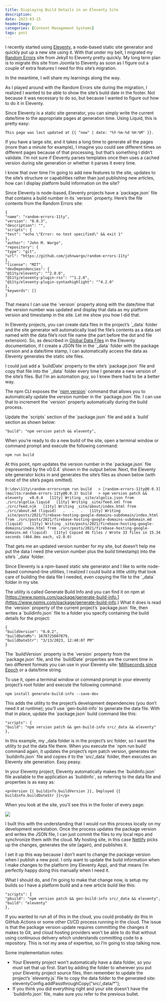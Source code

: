 ```yaml
---
title: Displaying Build Details in an Eleventy Site
description: 
date: 2023-03-15
headerImage: 
categories: [Content Management Systems]
tags: post
---
```


I recently started using [Eleventy](https://www.11ty.dev/), a node-based static site generator and quickly put up a new site using it. With that under my belt, I migrated my [Random Errors](https://randomerrors.dev/) site from Jekyll to Eleventy pretty quickly. My long term plan is to migrate this site from Joomla to Eleventy as soon as I figure out a couple of extra features I need for this site’s migration.

In the meantime, I will share my learnings along the way.

As I played around with the Random Errors site during the migration, I realized I wanted to be able to show the site’s build date in the footer. Not because it was necessary to do so, but because I wanted to figure out how to do it in Eleventy.

Since Eleventy is a static site generator, you can simply write the current date/time to the appropriate pages at generation time. Using Liquid, this is pretty easy:

`This page was last updated at {{ "now" | date: "%Y-%m-%d %H:%M" }}.`

If you have a large site, and it takes a long time to generate all the pages (more than a minute for example), I imagine you could see different times on different pages because of that processing, but that’s something I didn’t validate. I’m not sure if Eleventy parses templates once then uses a cached version during site generation or whether it parses it every time.

I know that over time I’m going to add new features to the site, updates to the site’s structure or capabilities rather than just publishing new articles, how can I display platform build information on the site?

Since Eleventy is node-based, Eleventy projects have a \`package.json\` file that contains a build number in its \`version\` property. Here’s the file contents from the Random Errors site:

    {
    "name": "random-errors-11ty",
    "version": "0.0.3",
    "description": "",
    "scripts": {
    "test": "echo \"Error: no test specified\" && exit 1"
    },
    "author": "John M. Wargo",
    "repository": {
    "type": "git",
    "url": "https://github.com/johnwargo/random-errors-11ty"
    },
    "license": "MIT",
    "devDependencies": {
    "@11ty/eleventy": "^2.0.0",
    "@11ty/eleventy-plugin-rss": "^1.2.0",
    "@11ty/eleventy-plugin-syntaxhighlight": "^4.2.0"
    },
    "keywords": []
    }

That means I can use the \`version\` property along with the date/time that the version number was updated and display that data as my platform version and timestamp in the site. Let me show you how I did that.

In Eleventy projects, you can create data files in the project’s \`\_data\` folder and the site generator will automatically load the file’s contents as a data set named with the data file’s root file name (the part before the dot and file extension). So, as described in [Global Data Files](https://www.11ty.dev/docs/data-global) in the Eleventy documentation, if I create a JSON file in the \`\_data\` folder with the package version and a date/time stamp, I can automatically access the data as Eleventy generates the static site files.

I could just add a \`buildDate\` property to the site’s \`package.json\` file and copy that file into the \`\_data\` folder every time I generate a new version of the site’s files. But I’m an automation guy, so I knew there had to be a better way.

The npm CLI exposes the \`[npm version](https://docs.npmjs.com/cli/v9/commands/npm-version)\` command that allows you to automatically update the version number in the \`package.json\` file. I can use that to increment the \`version\` property automatically during the build process.

Update the \`scripts\` section of the \`package.json\` file and add a \`build\` section as shown below:

`"build": "npm version patch && eleventy",`

When you’re ready to do a new build of the site, open a terminal window or command prompt and execute the following command:

`npm run build`

At this point, npm updates the version number in the \`package.json\` file (represented by the v0.0.4\` shown in the output below. Next, the Eleventy site generator kicks in and generates the site’s files as shown below (with most of the site’s pages omitted).

`D:\dev\11ty\random-errors>npm run build   > [random-errors-11ty@0.0.3](mailto:random-errors-11ty@0.0.3) build   > npm version patch && eleventy   v0.0.4   [11ty] Writing _site/algolia.json from ./src/algolia.liquid   [11ty] Writing _site/feed.xml from ./src/feed.njk   [11ty] Writing _site/about/index.html from ./src/about.md (liquid)   .   .   .   [11ty] Writing _site/posts/2021/firebase-hosting-google-domains-subdomain/index.html from ./src/posts/2021/firebase-hosting-google-domains-subdomain.md (liquid)   [11ty] Writing _site/posts/2021/firebase-hosting-google-domains/index.html from ./src/posts/2021/firebase-hosting-google-domains.md (liquid)   [11ty] Copied 46 files / Wrote 33 files in 15.34 seconds (464.8ms each, v2.0.0)`

That gets me an updated version number for my site, but doesn’t help me put the data I need (the version number plus the build timestamp) into the site’s \`\_data\` folder.

Since Eleventy is a npm-based static site generator and I like to write node-based command-line utilities, I realized I could build a little utility that took care of building the data file I needed, even copying the file to the \`\_data\` folder in my site.

The utility is called Generate Build Info and you can find it on npm at [https://www.npmjs.com/package/generate-build-info.](https://www.npmjs.com/package/generate-build-info.) What it does is read the \`version\` property of the current project’s \`package.json\` file, then writes a \`buildinfo.json\` file to a folder you specify containing the build details for the project:

    {
    "buildVersion": "0.0.2",
    "buildDateMs": 1678725607879,
    "buildDateStr": "3/13/2023, 12:40:07 PM"
    }

The \`buildVersion\` property is the \`version\` property from the \`package.json\` file, and the \`buildDate\` properties are the current time in two different formats you can use in your Eleventy site: [Milliseconds since Epoch](https://en.wikipedia.org/wiki/Unix_time) or a date/time string.

To use it, open a terminal window or command prompt in your eleventy project’s root folder and execute the following command:

`npm install generate-build-info --save-dev`

This adds the utility to the project’s development dependencies (you don’t need it at runtime); you’ll use \`gen-build-info\` to generate the data file. With that in place, update the \`package.json\` build command like this:

    "scripts": {
    "build": "npm version patch && gen-build-info src/_data && eleventy"
    },

In this example, my \_data folder is in the project’s src folder, so I want the utility to put the data file there. When you execute the \`npm run build\` command again, it updates the project’s npm patch version, generates the \`buildinfo.json\` file and copies it to the \`src/\_data\` folder, then executes an Eleventy site generation. Easy peasy.

In your Eleventy project, Eleventy automatically makes the \`buildinfo.json\` file available to the application as \`buildinfo\`, so referring to the data file and properties is as easy as:

    <p>Version {{ buildinfo.buildVersion }}, Deployed {{ buildinfo.buildDateStr }}</p>

When you look at the site, you’ll see this in the footer of every page:

![](images/stories/2023/random-errors-footer.png)

I built this with the understanding that I would run this process locally on my development workstation. Once the process updates the package version and writes the JSON file, I can just commit the files to my local repo and synchronize them with the cloud. My hosting site, in this case [Netlify](https://www.netlify.com/) picks up the changes, generates the site (again), and publishes it.

I set it up this way because I don’t want to change the package version when I publish a new post. I only want to update the build information when I make changes to the platform (my Eleventy App), and that means I’m perfectly happy doing this manually when I need it.

What I should do, and I’m going to make that change now, is setup my builds so I have a platform build and a new article build like this:

    "scripts": {
    "pbuild": "npm version patch && gen-build-info src/_data && eleventy",
    "build": "eleventy"
    },

If you wanted to run all of this in the cloud, you could probably do this in GitHub Actions or some other CI/CD process running in the cloud. The issue is that the package version update requires committing the changes it makes to Git, and cloud hosting providers won’t be able to do that without using continuous delivery which understands committing code to a repository. This is not my area of expertise, so I’m going to stop talking now.

Some implementation notes:

*   Your Eleventy project won’t automatically have a data folder, so you must set that up first. Start by adding the folder to wherever you put your Eleventy project source files, then remember to update the project’s \`eleventy.js\` file to copy the data folder to the generated site: eleventyConfig.addPassthroughCopy("src/\_data/\*");
*   If you think you did everything right and your site doesn’t have the \`buildinfo.json\` file, make sure you refer to the previous bullet.